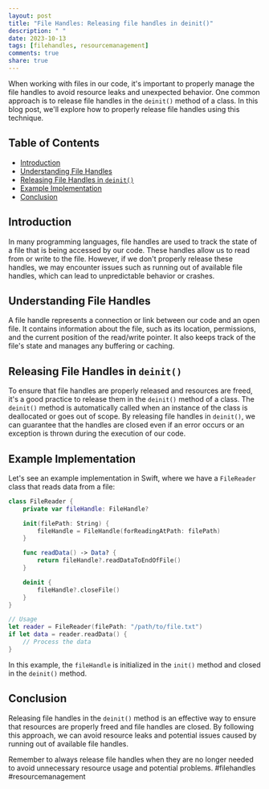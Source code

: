 ```yaml
---
layout: post
title: "File Handles: Releasing file handles in deinit()"
description: " "
date: 2023-10-13
tags: [filehandles, resourcemanagement]
comments: true
share: true
---
```


When working with files in our code, it's important to properly manage the file handles to avoid resource leaks and unexpected behavior. One common approach is to release file handles in the `deinit()` method of a class. In this blog post, we'll explore how to properly release file handles using this technique.

## Table of Contents
- [Introduction](#introduction)
- [Understanding File Handles](#understanding-file-handles)
- [Releasing File Handles in `deinit()`](#releasing-file-handles-in-deinit)
- [Example Implementation](#example-implementation)
- [Conclusion](#conclusion)

## Introduction
In many programming languages, file handles are used to track the state of a file that is being accessed by our code. These handles allow us to read from or write to the file. However, if we don't properly release these handles, we may encounter issues such as running out of available file handles, which can lead to unpredictable behavior or crashes.

## Understanding File Handles
A file handle represents a connection or link between our code and an open file. It contains information about the file, such as its location, permissions, and the current position of the read/write pointer. It also keeps track of the file's state and manages any buffering or caching.

## Releasing File Handles in `deinit()`
To ensure that file handles are properly released and resources are freed, it's a good practice to release them in the `deinit()` method of a class. The `deinit()` method is automatically called when an instance of the class is deallocated or goes out of scope. By releasing file handles in `deinit()`, we can guarantee that the handles are closed even if an error occurs or an exception is thrown during the execution of our code.

## Example Implementation
Let's see an example implementation in Swift, where we have a `FileReader` class that reads data from a file:

```swift
class FileReader {
    private var fileHandle: FileHandle?

    init(filePath: String) {
        fileHandle = FileHandle(forReadingAtPath: filePath)
    }

    func readData() -> Data? {
        return fileHandle?.readDataToEndOfFile()
    }

    deinit {
        fileHandle?.closeFile()
    }
}

// Usage
let reader = FileReader(filePath: "/path/to/file.txt")
if let data = reader.readData() {
    // Process the data
}
```

In this example, the `fileHandle` is initialized in the `init()` method and closed in the `deinit()` method.

## Conclusion
Releasing file handles in the `deinit()` method is an effective way to ensure that resources are properly freed and file handles are closed. By following this approach, we can avoid resource leaks and potential issues caused by running out of available file handles.

Remember to always release file handles when they are no longer needed to avoid unnecessary resource usage and potential problems. #filehandles #resourcemanagement